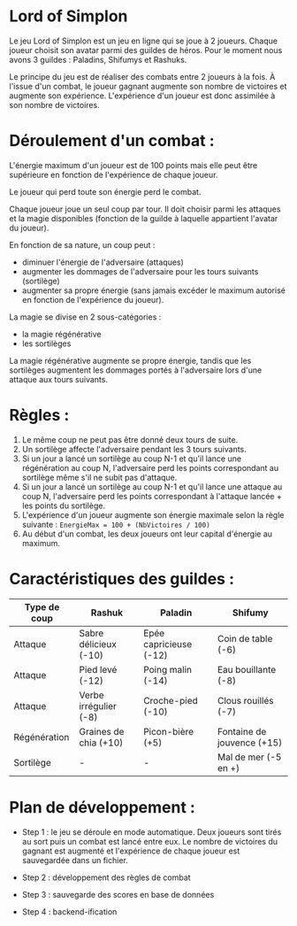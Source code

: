 # Lord of Simplon

Le jeu Lord of Simplon est un jeu en ligne qui se joue à 2 joueurs. Chaque joueur
choisit son avatar parmi des guildes de héros. Pour le moment nous avons 3 guildes : 
Paladins, Shifumys et Rashuks.

Le principe du jeu est de réaliser des combats entre 2 joueurs à la fois.
À l'issue d'un combat, le joueur gagnant augmente son nombre de victoires et augmente 
son expérience. L'expérience d'un joueur est donc assimilée à son nombre de victoires.

# Déroulement d'un combat :

L'énergie maximum d'un joueur est de 100 points mais elle peut être supérieure en
fonction de l'expérience de chaque joueur.

Le joueur qui perd toute son énergie perd le combat.

Chaque joueur joue un seul coup par tour. Il doit choisir parmi les attaques
et la magie disponibles (fonction de la guilde à laquelle appartient l'avatar du joueur).

En fonction de sa nature, un coup peut :
- diminuer l'énergie de l'adversaire (attaques)
- augmenter les dommages de l'adversaire pour les tours suivants (sortilège)
- augmenter sa propre énergie (sans jamais excéder le maximum autorisé en fonction de l'expérience du joueur).

La magie se divise en 2 sous-catégories : 
- la magie régénérative
- les sortilèges

La magie régénérative augmente se propre énergie, tandis que les sortilèges 
augmentent les dommages portés à l'adversaire lors d'une attaque aux tours suivants.


# Règles :

1. Le même coup ne peut pas être donné deux tours de suite.
2. Un sortilège affecte l'adversaire pendant les 3 tours suivants.
3. Si un jour a lancé un sortilège au coup N-1 et qu'il lance une régénération au coup N, l'adversaire perd les points  correspondant au sortilège même s'il ne subit pas d'attaque.
4. Si un jour a lancé un sortilège au coup N-1 et qu'il lance une attaque au coup N, l'adversaire perd les points correspondant à l'attaque lancée + les points du sortilège.
5. L'expérience d'un joueur augmente son énergie maximale selon la règle suivante : `EnergieMax = 100 + (NbVictoires / 100)`
6. Au début d'un combat, les deux joueurs ont leur capital d'énergie au maximum.

# Caractéristiques des guildes :

| Type de coup     | Rashuk                | Paladin               | Shifumy                    |
|------------------|-----------------------|-----------------------|----------------------------|
| Attaque          | Sabre délicieux (-10) | Epée capricieuse (-12)| Coin de table (-6)         |
| Attaque          | Pied levé (-12)       | Poing malin (-14)     | Eau bouillante (-8)        |
| Attaque          | Verbe irrégulier (-8) | Croche-pied (-10)     | Clous rouillés (-7)        |
| Régénération     | Graines de chia (+10) | Picon-bière (+5)      | Fontaine de jouvence (+15) |
| Sortilège        | -                     | -                     | Mal de mer (-5 en +)       |


# Plan de développement :

- Step 1 : le jeu se déroule en mode automatique. Deux joueurs sont tirés au sort
puis un combat est lancé entre eux. Le nombre de victoires du gagnant est augmenté et 
l'expérience de chaque joueur est sauvegardée dans un fichier.

- Step 2 : développement des règles de combat

- Step 3 : sauvegarde des scores en base de données

- Step 4 : backend-ification